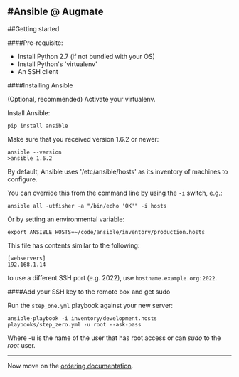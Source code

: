 #Ansible @ Augmate
------

##Getting started

####Pre-requisite:

- Install Python 2.7 (if not bundled with your OS)
- Install Python's 'virtualenv'
- An SSH client

####Installing Ansible

(Optional, recommended) Activate your virtualenv.

Install Ansible:

	pip install ansible

Make sure that you received version 1.6.2 or newer:

	ansible --version
	>ansible 1.6.2


By default, Ansible uses '/etc/ansible/hosts' as its inventory of machines to configure.

You can override this from the command line by using the `-i` switch, e.g.:

	ansible all -utfisher -a "/bin/echo 'OK'" -i hosts

Or by setting an environmental variable:

	export ANSIBLE_HOSTS=~/code/ansible/inventory/production.hosts


This file has contents similar to the following:

	[webservers]
	192.168.1.14


to use a different SSH port (e.g. 2022), use `hostname.example.org:2022`.


####Add your SSH key to the remote box and get sudo

Run the `step_one.yml` playbook against your new server:

	ansible-playbook -i inventory/development.hosts playbooks/step_zero.yml -u root --ask-pass

Where -u is the name of the user that has root access or can _sudo_ to the _root_ user.

----

Now move on the [ordering documentation](doc/Ordering.md).

